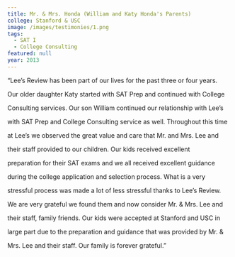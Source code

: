 ```yaml
---
title: Mr. & Mrs. Honda (William and Katy Honda's Parents)
college: Stanford & USC
image: /images/testimonies/1.png
tags:
  - SAT I
  - College Consulting
featured: null
year: 2013
---
```


“Lee’s Review has been part of our lives for the past three or four years.

Our older daughter Katy started with SAT Prep and continued with College

Consulting services. Our son William continued our relationship with Lee’s

with SAT Prep and College Consulting service as well. Throughout this time

at Lee’s we observed the great value and care that Mr. and Mrs. Lee and

their staff provided to our children. Our kids received excellent

preparation for their SAT exams and we all received excellent guidance

during the college application and selection process. What is a very

stressful process was made a lot of less stressful thanks to Lee’s Review.

We are very grateful we found them and now consider Mr. & Mrs. Lee and

their staff, family friends. Our kids were accepted at Stanford and USC in

large part due to the preparation and guidance that was provided by Mr. &

Mrs. Lee and their staff. Our family is forever grateful.”
